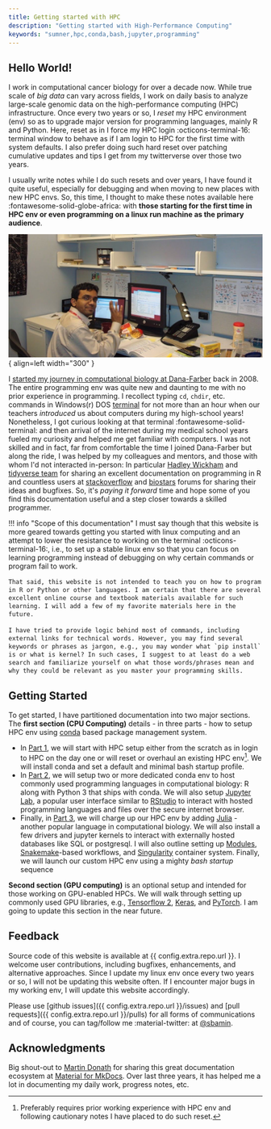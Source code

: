 ```yaml
---
title: Getting started with HPC
description: "Getting started with High-Performance Computing"
keywords: "sumner,hpc,conda,bash,jupyter,programming"
---
```


## Hello World!

I work in computational cancer biology for over a decade now. While true scale of *big data* can vary across fields, I work on daily basis to analyze large-scale genomic data on the high-performance computing (HPC) infrastructure. Once every two years or so, I *reset* my HPC environment (env) so as to upgrade major version for programming languages, mainly R and Python. Here, reset as in I force my HPC login :octicons-terminal-16: terminal window to behave as if I am login to HPC for the first time with system defaults. I also prefer doing such hard reset over patching cumulative updates and tips I get from my twitterverse over those two years.

I usually write notes while I do such resets and over years, I have found it quite useful, especially for debugging and when moving to new places with new HPC envs. So, this time, I thought to make these notes available here :fontawesome-solid-globe-africa: with **those starting for the first time in HPC env or even programming on a linux run machine as the primary audience**.

![Image title](../assets/images/pages/dfci_clsb_2008.png){ align=left width="300" }

I [started my journey in computational biology at Dana-Farber](https://sbamin.com/about "About me") back in 2008. The entire programming env was quite new and daunting to me with no prior experience in programming. I recollect typing `cd`, `chdir`, etc. commands in Windows(r) DOS [terminal](https://en.wikipedia.org/wiki/Terminal_emulator) for not more than an hour when our teachers *introduced* us about computers during my high-school years! Nonetheless, I got curious looking at that terminal :fontawesome-solid-terminal: and then arrival of the internet during my medical school years fueled my curiosity and helped me get familiar with computers. I was not skilled and in fact, far from comfortable the time I joined Dana-Farber but along the ride, I was helped by my colleagues and mentors, and those with whom I'd not interacted in-person: In particular [Hadley Wickham](http://hadley.nz/) and [tidyverse team](https://www.tidyverse.org/) for sharing an excellent documentation on programming in R and countless users at [stackoverflow](https://stackoverflow.com/) and [biostars](https://www.biostars.org/) forums for sharing their ideas and bugfixes. So, it's *paying it forward* time and hope some of you find this documentation useful and a step closer towards a skilled programmer.

!!! info "Scope of this documentation"
    I must say though that this website is more geared towards getting you started with linux computing and an attempt to lower the resistance to working on the terminal :octicons-terminal-16:, i.e., to set up a stable linux env so that you can focus on learning programming instead of debugging on why certain commands or program fail to work.

    That said, this website is not intended to teach you on how to program in R or Python or other languages. I am certain that there are several excellent online course and textbook materials available for such learning. I will add a few of my favorite materials here in the future.

    I have tried to provide logic behind most of commands, including external links for technical words. However, you may find several keywords or phrases as jargon, e.g., you may wonder what `pip install` is or what is kernel? In such cases, I suggest to at least do a web search and familiarize yourself on what those words/phrases mean and why they could be relevant as you master your programming skills.

## Getting Started

To get started, I have partitioned documentation into two major sections. The **first section (CPU Computing)** details - in three parts - how to setup HPC env using [conda](https://conda.io) based package management system.

*   In [Part 1](cpu/sumner_1/), we will start with HPC setup either from the scratch as in login to HPC on the day one or will reset or overhaul an existing HPC env[^1]. We will install conda and set a default and minimal bash startup profile.
*   In [Part 2](cpu/sumner_2/), we will setup two or more dedicated conda env to host commonly used programming languages in computational biology: R along with Python 3 that ships with conda. We will also setup [Jupyter Lab](https://jupyter.org), a popular user interface similar to [RStudio](https://www.rstudio.com/) to interact with hosted programming languages and files over the secure internet browser.
*   Finally, in [Part 3](cpu/sumner_3/), we will charge up our HPC env by adding [Julia](https://julialang.org/) - another popular language in computational biology. We will also install a few drivers and jupyter kernels to interact with externally hosted databases like SQL or postgresql. I will also outline setting up [Modules](https://modules.readthedocs.io), [Snakemake](https://snakemake.readthedocs.io)-based workflows, and [Singularity](https://sylabs.io/guides/latest/user-guide/introduction.html) container system. Finally, we will launch our custom HPC env using a mighty *bash startup* sequence 

**Second section (GPU computing)** is an optional setup and intended for those working on GPU-enabled HPCs. We will walk through setting up commonly used GPU libraries, e.g., [Tensorflow 2](https://www.tensorflow.org/), [Keras](https://keras.io/about/), and [PyTorch](https://pytorch.org/). I am going to update this section in the near future.

[^1]: Preferably requires prior working experience with HPC env and following cautionary notes I have placed to do such reset.

## Feedback

Source code of this website is available at {{ config.extra.repo.url }}. I welcome user contributions, including bugfixes, enhancements, and alternative approaches. Since I update my linux env once every two years or so, I will not be updating this website often. If I encounter major bugs in my working env, I will update this website accordingly.

Please use [github issues]({{ config.extra.repo.url }}/issues) and [pull requests]({{ config.extra.repo.url }}/pulls) for all forms of communications and of course, you can tag/follow me :material-twitter: at [@sbamin](https://twitter.com/sbamin).

## Acknowledgments

Big shout-out to [Martin Donath](https://github.com/squidfunk) for sharing this great documentation ecosystem at [Material for MkDocs](https://squidfunk.github.io/mkdocs-material/). Over last three years, it has helped me a lot in documenting my daily work, progress notes, etc.

